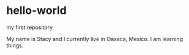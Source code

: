 # hello-world

my first repository

My name is Stacy and I currently live in Oaxaca, Mexico. I am learning things.
